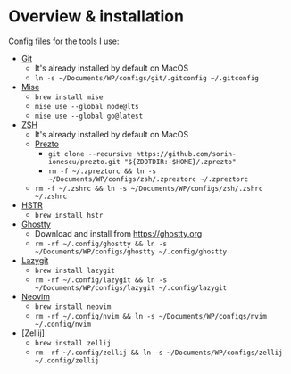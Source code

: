 # Overview & installation

Config files for the tools I use:

- [Git](https://git-scm.com)
  - It's already installed by default on MacOS
  - `ln -s ~/Documents/WP/configs/git/.gitconfig ~/.gitconfig`
- [Mise](https://github.com/jdx/mise)
  - `brew install mise`
  - `mise use --global node@lts`
  - `mise use --global go@latest`
- [ZSH](https://zsh.org)
  - It's already installed by default on MacOS
  - [Prezto](https://github.com/sorin-ionescu/prezto)
    - `git clone --recursive https://github.com/sorin-ionescu/prezto.git "${ZDOTDIR:-$HOME}/.zprezto"`
    - `rm -f ~/.zpreztorc && ln -s ~/Documents/WP/configs/zsh/.zpreztorc ~/.zpreztorc`
  - `rm -f ~/.zshrc && ln -s ~/Documents/WP/configs/zsh/.zshrc ~/.zshrc`
- [HSTR](https://github.com/dvorka/hstr)
  - `brew install hstr`
- [Ghostty](https://ghostty.org)
  - Download and install from https://ghostty.org
  - `rm -rf ~/.config/ghostty && ln -s ~/Documents/WP/configs/ghostty ~/.config/ghostty`
- [Lazygit](https://github.com/jesseduffield/lazygit)
  - `brew install lazygit`
  - `rm -rf ~/.config/lazygit && ln -s ~/Documents/WP/configs/lazygit ~/.config/lazygit`
- [Neovim](https://neovim.io/)
  - `brew install neovim`
  - `rm -rf ~/.config/nvim && ln -s ~/Documents/WP/configs/nvim ~/.config/nvim`
- [Zellij]
  - `brew install zellij`
  - `rm -rf ~/.config/zellij && ln -s ~/Documents/WP/configs/zellij ~/.config/zellij`
